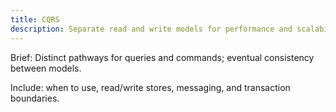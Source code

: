 ```yaml
---
title: CQRS
description: Separate read and write models for performance and scalability.
---
```


Brief: Distinct pathways for queries and commands; eventual consistency between models.

Include: when to use, read/write stores, messaging, and transaction boundaries.
